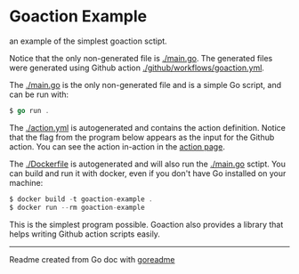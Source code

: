 # Goaction Example

an example of the simplest goaction sctipt.

Notice that the only non-generated file is [./main.go](./main.go).
The generated files were generated using Github action [./github/workflows/goaction.yml](./github/workflows/goaction.yml).

The [./main.go](./main.go) is the only non-generated file and is a simple Go script, and can be run with:

```go
$ go run .
```

The [./action.yml](./action.yml) is autogenerated and contains the action definition. Notice that the flag from the
program below appears as the input for the Github action. You can see the action in-action in the
[action page](https://github.com/posener/goaction-example/actions?query=workflow%3A.github%2Fworkflows%2Fgoaction.yml).

The [./Dockerfile](./Dockerfile) is autogenerated and will also run the [./main.go](./main.go) sctipt. You can build and run it
with docker, even if you don't have Go installed on your machine:

```go
$ docker build -t goaction-example .
$ docker run --rm goaction-example
```

This is the simplest program possible. Goaction also provides a library that helps writing Github
action scripts easily.

---
Readme created from Go doc with [goreadme](https://github.com/posener/goreadme)
